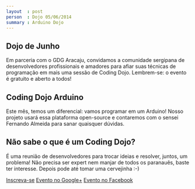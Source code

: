 ```yaml
---
layout  : post
person  : Dojo 05/06/2014
summary : Arduino Dojo
---
```


## Dojo de Junho

Em parceria com o GDG Aracaju, convidamos a comunidade sergipana de desenvolvedores profissionais e amadores para afiar suas técnicas de programação em mais uma sessão de Coding Dojo. Lembrem-se: o evento é gratuito e aberto a todos!

## Coding Dojo Arduino

Este mês, temos um diferencial: vamos programar em um Arduino! Nosso projeto usará essa plataforma open-source e contaremos com o sensei Fernando Almeida para sanar quaisquer dúvidas.

## Não sabe o que é um Coding Dojo?

É uma reunião de desenvolvedores para trocar ideias e resolver, juntos, um problema! Não precisa ser expert nem manjar de todos os paranauês, baste ter interesse. Depois pode até tomar uma cervejinha :-)

[Inscreva-se](http://www.gdgaracaju.com.br/2014/05/gdg-arduino-dojo-em-junho.html "Inscrições em GDG Aracaju")
[Evento no Google+](https://plus.google.com/events/ctepg075sr7uqh68qcgt2dq0bu4)
[Evento no Facebook](https://www.facebook.com/events/696695183725194/)
